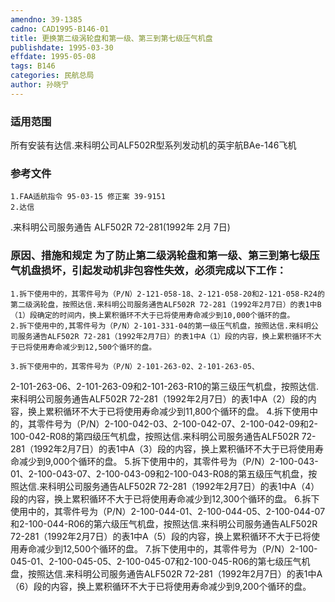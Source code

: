 ```yaml
---
amendno: 39-1385
cadno: CAD1995-B146-01
title: 更换第二级涡轮盘和第一级、第三到第七级压气机盘
publishdate: 1995-03-30
effdate: 1995-05-08
tags: B146
categories: 民航总局
author: 孙晓宁
---
```


### 适用范围 
所有安装有达信.来科明公司ALF502R型系列发动机的英宇航BAe-146飞机

<!--more-->
### 参考文件
    1.FAA适航指令 95-03-15 修正案 39-9151 
    2.达信
.来科明公司服务通告 ALF502R 72-281(1992年 2月 7日) 

### 原因、措施和规定 为了防止第二级涡轮盘和第一级、第三到第七级压气机盘损坏，引起发动机非包容性失效，必须完成以下工作： 
    1.拆下使用中的，其零件号为（P/N）2-121-058-18、2-121-058-20和2-121-058-R24的第二级涡轮盘，按照达信.来科明公司服务通告ALF502R 72-281（1992年2月7日）的表1中B（1）段确定的时间内，换上累积循环不大于已将使用寿命减少到10,000个循环的盘。 
    2.拆下使用中的,其零件号为（P/N）2-101-331-04的第一级压气机盘，按照达信.来科明公司服务通告ALF502R 72-281（1992年2月7日）的表1中A（1）段的内容，换上累积循环不大于已将使用寿命减少到12,500个循环的盘。 

    3.拆下使用中的，其零件号为（P/N）2-101-263-02、2-101-263-05、
  
2-101-263-06、2-101-263-09和2-101-263-R10的第三级压气机盘，按照达信.来科明公司服务通告ALF502R 72-281（1992年2月7日）的表1中A（2）段的内容，换上累积循环不大于已将使用寿命减少到11,800个循环的盘。 
    4.拆下使用中的，其零件号为（P/N）2-100-042-03、2-100-042-07、2-100-042-09和2-100-042-R08的第四级压气机盘，按照达信.来科明公司服务通告ALF502R 72-281（1992年2月7日）的表1中A（3）段的内容，换上累积循环不大于已将使用寿命减少到9,000个循环的盘。 
    5.拆下使用中的，其零件号为（P/N）2-100-043-01、2-100-043-07、2-100-043-09和2-100-043-R08的第五级压气机盘，按照达信.来科明公司服务通告ALF502R 72-281（1992年2月7日）的表1中A（4）段的内容，换上累积循环不大于已将使用寿命减少到12,300个循环的盘。 
    6.拆下使用中的，其零件号为（P/N）2-100-044-01、2-100-044-05、2-100-044-07和2-100-044-R06的第六级压气机盘，按照达信.来科明公司服务通告ALF502R 72-281（1992年2月7日）的表1中A（5）段的内容，换上累积循环不大于已将使用寿命减少到12,500个循环的盘。 
    7.拆下使用中的，其零件号为（P/N）2-100-045-01、2-100-045-05、2-100-045-07和2-100-045-R06的第七级压气机盘，按照达信.来科明公司服务通告ALF502R 72-281（1992年2月7日）的表1中A（6）段的内容，换上累积循环不大于已将使用寿命减少到9,200个循环的盘。

